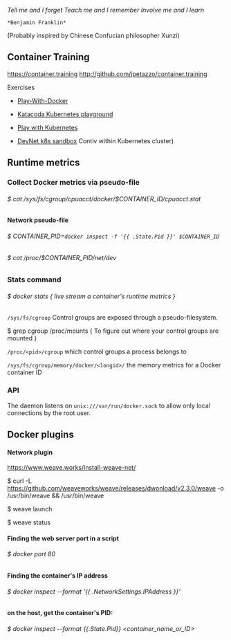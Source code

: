 
*Tell me and I forget*
*Teach me and I remember*
*Involve me and I learn*
	
	*Benjamin Franklin*
(Probably inspired by Chinese Confucian philosopher Xunzi)


## Container Training

https://container.training
http://github.com/jpetazzo/container.training

Exercises

 * [Play-With-Docker](http://www.play-with-docker.com)

 * [Katacoda Kubernetes playground](https://katacoda.com/courses/kubernetes/playground)

 * [Play with Kubernetes](https://labs.play-with-k8s.com)

 * [DevNet k8s sandbox](https://devnetsandbox.cisco.com) Contiv within Kubernetes cluster)



## Runtime metrics


### Collect Docker metrics via pseudo-file

###### $ cat /sys/fs/cgroup/cpuacct/docker/$CONTAINER_ID/cpuacct.stat

#### Network pseudo-file

###### $ CONTAINER_PID=`docker inspect -f '{{ .State.Pid }}' $CONTAINER_ID`
###### $ cat /proc/$CONTAINER_PID/net/dev   

### Stats command

###### $ docker stats { live stream a container's runtime metrics }

``` /sys/fs/cgroup ``` Control groups are exposed through a pseudo-filesystem.

$ grep cgroup /proc/mounts { To figure out where your control groups are mounted }

``` /proc/<pid>/cgroup ``` which control groups a process belongs to

``` /sys/fs/cgroup/memory/docker/<longid>/ ``` the memory metrics for a Docker container ID

### API

The daemon listens on ```unix:///var/run/docker.sock``` to allow only local connections by the root user. 


## Docker plugins

#### Network plugin

https://www.weave.works/install-weave-net/

$ curl -L https://github.com/weaveworks/weave/releases/dwonload/v2.3.0/weave -o /usr/bin/weave && /usr/bin/weave

$ weave launch

$ weave status



#### Finding the web server port in a script

###### $ docker port <containerID> 80

#### Finding the container's IP address

###### $ docker inspect --format '{{ .NetworkSettings.IPAddress }}' <yourContainerID>

#### on the host, get the container's PID:

###### $ docker inspect --format {{.State.Pid}} <container_name_or_ID>

